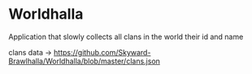 # Worldhalla

Application that slowly collects all clans in the world their id and name

clans data -> https://github.com/Skyward-Brawlhalla/Worldhalla/blob/master/clans.json

